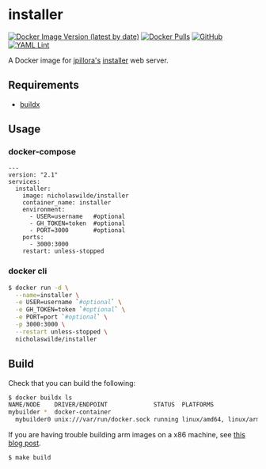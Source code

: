 # installer
[![Docker Image Version (latest by date)](https://img.shields.io/docker/v/nicholaswilde/installer)](https://hub.docker.com/r/nicholaswilde/installer)
[![Docker Pulls](https://img.shields.io/docker/pulls/nicholaswilde/installer)](https://hub.docker.com/r/nicholaswilde/installer)
[![GitHub](https://img.shields.io/github/license/nicholaswilde/docker-installer)](./LICENSE)
[![YAML Lint](https://github.com/nicholaswilde/docker-installer/workflows/YAML%20Lint/badge.svg?branch=main)](https://github.com/nicholaswilde/docker-installer/actions?query=workflow%3A%22YAML+Lint%22)

A Docker image for [jpillora's](https://github.com/jpillora) [installer](https://github.com/jpillora/installer) web server.

## Requirements
- [buildx](https://docs.docker.com/engine/reference/commandline/buildx/)

## Usage
### docker-compose
```
---
version: "2.1"
services:
  installer:
    image: nicholaswilde/installer
    container_name: installer
    environment:
      - USER=username   #optional
      - GH_TOKEN=token  #optional
      - PORT=3000       #optional
    ports:
      - 3000:3000
    restart: unless-stopped
```
### docker cli
```bash
$ docker run -d \
  --name=installer \
  -e USER=username `#optional` \
  -e GH_TOKEN=token `#optional` \
  -e PORT=port `#optional` \
  -p 3000:3000 \
  --restart unless-stopped \
  nicholaswilde/installer
```

## Build

Check that you can build the following:
```bash
$ docker buildx ls
NAME/NODE    DRIVER/ENDPOINT             STATUS  PLATFORMS
mybuilder *  docker-container                    
  mybuilder0 unix:///var/run/docker.sock running linux/amd64, linux/arm64, linux/arm/v7
```

If you are having trouble building arm images on a x86 machine, see [this blog post](https://www.docker.com/blog/getting-started-with-docker-for-arm-on-linux/).

```
$ make build
```
